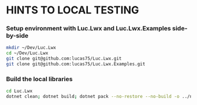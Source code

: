 

# HINTS TO LOCAL TESTING

### Setup environment with Luc.Lwx and Luc.Lwx.Examples side-by-side
```sh
mkdir ~/Dev/Luc.Lwx
cd ~/Dev/Luc.Lwx
git clone git@github.com:lucas75/Luc.Lwx.git
git clone git@github.com:lucas75/Luc.Lwx.Examples.git
``` 

### Build the local libraries
```sh
cd Luc.Lwx
dotnet clean; dotnet build; dotnet pack --no-restore --no-build -o ../nuget-local
```






